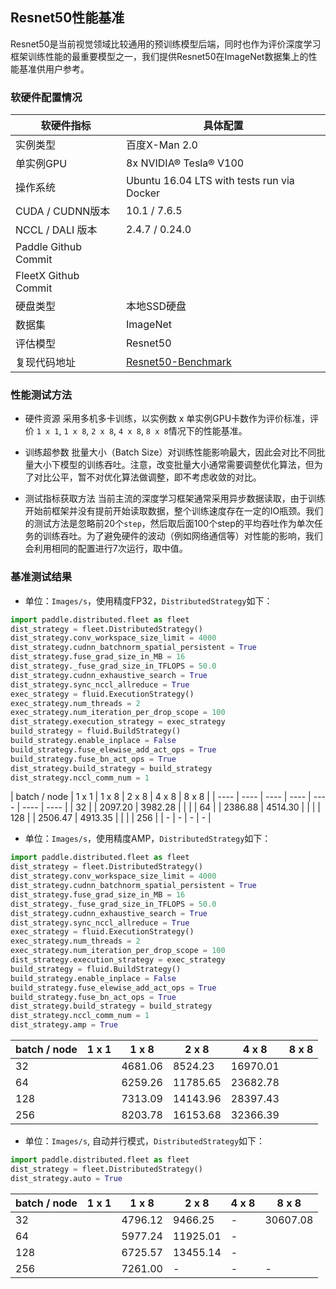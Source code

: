 ## Resnet50性能基准

Resnet50是当前视觉领域比较通用的预训练模型后端，同时也作为评价深度学习框架训练性能的最重要模型之一，我们提供Resnet50在ImageNet数据集上的性能基准供用户参考。

### 软硬件配置情况

| 软硬件指标 | 具体配置 |
| ---- | ---- |
| 实例类型 | 百度X-Man 2.0 |
| 单实例GPU | 8x NVIDIA® Tesla® V100 |
| 操作系统 | Ubuntu 16.04 LTS with tests run via Docker |
| CUDA / CUDNN版本 | 10.1 / 7.6.5 |
| NCCL / DALI 版本 | 2.4.7 / 0.24.0 |
| Paddle Github Commit | |
| FleetX Github Commit | |
| 硬盘类型 | 本地SSD硬盘 |
| 数据集 | ImageNet |
| 评估模型 | Resnet50 |
| 复现代码地址 | [Resnet50-Benchmark](https://github.com/PaddlePaddle/FleetX/tree/develop/benchmark/paddle) |

### 性能测试方法

- 硬件资源
采用多机多卡训练，以实例数 x 单实例GPU卡数作为评价标准，评价 `1 x 1`, `1 x 8`, `2 x 8`, `4 x 8`, `8 x 8`情况下的性能基准。

- 训练超参数
批量大小（Batch Size）对训练性能影响最大，因此会对比不同批量大小下模型的训练吞吐。注意，改变批量大小通常需要调整优化算法，但为了对比公平，暂不对优化算法做调整，即不考虑收敛的对比。

- 测试指标获取方法
当前主流的深度学习框架通常采用异步数据读取，由于训练开始前框架并没有提前开始读取数据，整个训练速度存在一定的IO瓶颈。我们的测试方法是忽略前20个`step`，然后取后面100个step的平均吞吐作为单次任务的训练吞吐。为了避免硬件的波动（例如网络通信等）对性能的影响，我们会利用相同的配置进行7次运行，取中值。

### 基准测试结果

- 单位：`Images/s`，使用精度FP32，`DistributedStrategy`如下：

``` python
import paddle.distributed.fleet as fleet
dist_strategy = fleet.DistributedStrategy()
dist_strategy.conv_workspace_size_limit = 4000
dist_strategy.cudnn_batchnorm_spatial_persistent = True
dist_strategy.fuse_grad_size_in_MB = 16
dist_strategy._fuse_grad_size_in_TFLOPS = 50.0
dist_strategy.cudnn_exhaustive_search = True
dist_strategy.sync_nccl_allreduce = True
exec_strategy = fluid.ExecutionStrategy()
exec_strategy.num_threads = 2
exec_strategy.num_iteration_per_drop_scope = 100
dist_strategy.execution_strategy = exec_strategy
build_strategy = fluid.BuildStrategy()
build_strategy.enable_inplace = False
build_strategy.fuse_elewise_add_act_ops = True
build_strategy.fuse_bn_act_ops = True
dist_strategy.build_strategy = build_strategy
dist_strategy.nccl_comm_num = 1

```

| batch / node | 1 x 1 | 1 x 8 | 2 x 8 | 4 x 8 | 8 x 8 |
| ---- | ---- | ---- | ---- | ---- | ---- | ---- |
| 32 | | 2097.20 | 3982.28 | | |
| 64 | | 2386.88 | 4514.30 | | |
| 128 | | 2506.47 | 4913.35 | | |
| 256 |  | - | - | - | - |

- 单位：`Images/s`，使用精度AMP，`DistributedStrategy`如下：

``` python
import paddle.distributed.fleet as fleet
dist_strategy = fleet.DistributedStrategy()
dist_strategy.conv_workspace_size_limit = 4000
dist_strategy.cudnn_batchnorm_spatial_persistent = True
dist_strategy.fuse_grad_size_in_MB = 16
dist_strategy._fuse_grad_size_in_TFLOPS = 50.0
dist_strategy.cudnn_exhaustive_search = True
dist_strategy.sync_nccl_allreduce = True
exec_strategy = fluid.ExecutionStrategy()
exec_strategy.num_threads = 2
exec_strategy.num_iteration_per_drop_scope = 100
dist_strategy.execution_strategy = exec_strategy
build_strategy = fluid.BuildStrategy()
build_strategy.enable_inplace = False
build_strategy.fuse_elewise_add_act_ops = True
build_strategy.fuse_bn_act_ops = True
dist_strategy.build_strategy = build_strategy
dist_strategy.nccl_comm_num = 1
dist_strategy.amp = True
```

| batch / node | 1 x 1 | 1 x 8 | 2 x 8 | 4 x 8 | 8 x 8 |
| ---- | ---- | ---- | ---- | ---- | ---- |
| 32 | | 4681.06 | 8524.23 | 16970.01 | |
| 64 | | 6259.26 | 11785.65 | 23682.78 | |
| 128 | | 7313.09 | 14143.96 | 28397.43 | |
| 256 |  | 8203.78 | 16153.68 | 32366.39 | |

- 单位：`Images/s`, 自动并行模式，`DistributedStrategy`如下：

``` python
import paddle.distributed.fleet as fleet
dist_strategy = fleet.DistributedStrategy()
dist_strategy.auto = True

```

| batch / node | 1 x 1 | 1 x 8 | 2 x 8 | 4 x 8 | 8 x 8 |
| ---- | ---- | ---- | ---- | ---- | ---- |
| 32 | | 4796.12 | 9466.25 | - | 30607.08 |
| 64 | | 5977.24 | 11925.01 | - | |
| 128 | | 6725.57 | 13455.14 | - | |
| 256 |  | 7261.00 | - | - | - |